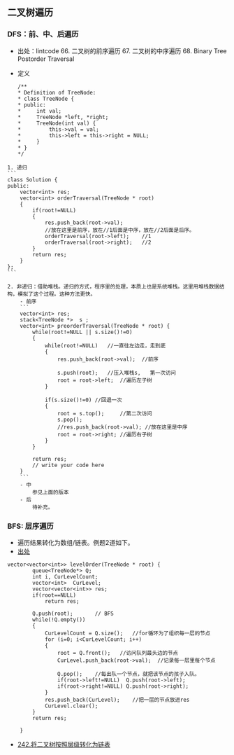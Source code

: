 

## 二叉树遍历

### DFS：前、中、后遍历
   - 出处：lintcode
        66. 二叉树的前序遍历
        67. 二叉树的中序遍历
        68. Binary Tree Postorder Traversal

   - 定义
        ```
        /**
        * Definition of TreeNode:
        * class TreeNode {
        * public:
        *     int val;
        *     TreeNode *left, *right;
        *     TreeNode(int val) {
        *         this->val = val;
        *         this->left = this->right = NULL;
        *     }
        * }
        */
        ```

    1. 递归
    ```
    class Solution {
    public:
        vector<int> res;
        vector<int> orderTraversal(TreeNode * root)
        {
            if(root!=NULL)
            {
                res.push_back(root->val); 
                //放在这里是前序，放在//1后面是中序，放在//2后面是后序。
                orderTraversal(root->left);    //1
                orderTraversal(root->right);   //2                     
            }
            return res;
        }
    };
    ```

    2. 非递归：借助堆栈。递归的方式，程序里的处理，本质上也是系统堆栈。这里用堆栈数据结构，模拟了这个过程。这种方法更快。
        - 前序
        ```
        vector<int> res;
        stack<TreeNode *>  s ;
        vector<int> preorderTraversal(TreeNode * root) {
            while(root!=NULL || s.size()!=0)
            {
                while(root!=NULL)   //一直往左边走，走到底
                {
                    res.push_back(root->val);  //前序
                
                    s.push(root);   //压入堆栈s,   第一次访问
                    root = root->left;  //遍历左子树
                }
                
                if(s.size()!=0) //回退一次
                {
                    root = s.top();     //第二次访问
                    s.pop();
                    //res.push_back(root->val); //放在这里是中序
                    root = root->right; //遍历右子树
                }
            }
            
            return res;
            // write your code here
        }
        ```
        - 中
            参见上面的版本    
        - 后
            待补充。




### BFS: 层序遍历
- 遍历结果转化为数组/链表。例题2道如下。
- [出处](https://www.lintcode.com/problem/binary-tree-level-order-traversal/leaderboard)
```
vector<vector<int>> levelOrder(TreeNode * root) {
        queue<TreeNode*> Q;
        int i, CurLevelCount;
        vector<int>  CurLevel;
        vector<vector<int>> res;
        if(root==NULL)
            return res;
            
        Q.push(root);       // BFS
        while(!Q.empty())
        {
            CurLevelCount = Q.size();   //for循环为了组织每一层的节点
            for (i=0; i<CurLevelCount; i++)
            {
                root = Q.front();   //访问队列最头边的节点
                CurLevel.push_back(root->val);  //记录每一层里每个节点
                
                Q.pop();    //每出队一个节点，就把该节点的孩子入队。
                if(root->left!=NULL)  Q.push(root->left);
                if(root->right!=NULL) Q.push(root->right);
            }
            res.push_back(CurLevel);    //把一层的节点放进res
            CurLevel.clear();
        }
        return res;

    }
```
- [242.将二叉树按照层级转化为链表](./convert-binary-tree-to-linked-lists-by-depth.cpp)